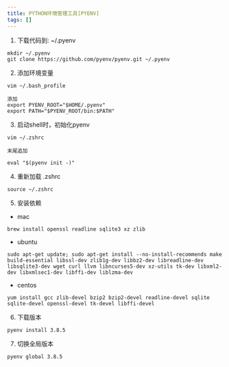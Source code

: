 ```yaml
---
title: PYTHON环境管理工具[PYENV]
tags: []
---
```


1. 下载代码到: ~/.pyenv
```
mkdir ~/.pyenv
git clone https://github.com/pyenv/pyenv.git ~/.pyenv
```

2. 添加环境变量
```
vim ~/.bash_profile

添加
export PYENV_ROOT="$HOME/.pyenv"
export PATH="$PYENV_ROOT/bin:$PATH"

```
3. 启动shell时，初始化pyenv
```
vim ~/.zshrc

末尾追加

eval "$(pyenv init -)"
```
4. 重新加载 .zshrc
```
source ~/.zshrc
```
5. 安装依赖
- mac
```
brew install openssl readline sqlite3 xz zlib
```
- ubuntu
```
sudo apt-get update; sudo apt-get install --no-install-recommends make build-essential libssl-dev zlib1g-dev libbz2-dev libreadline-dev libsqlite3-dev wget curl llvm libncurses5-dev xz-utils tk-dev libxml2-dev libxmlsec1-dev libffi-dev liblzma-dev
```
- centos
```
yum install gcc zlib-devel bzip2 bzip2-devel readline-devel sqlite sqlite-devel openssl-devel tk-devel libffi-devel
```

6.  下载版本
```
pyenv install 3.8.5
```

7. 切换全局版本
```
pyenv global 3.8.5
```
